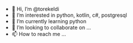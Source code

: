 - 👋 Hi, I’m @torekeldi
- 👀 I’m interested in python, kotlin, c#, postgresql
- 🌱 I’m currently learning python
- 💞️ I’m looking to collaborate on ...
- 📫 How to reach me ...

<!---
torekeldi/torekeldi is a ✨ special ✨ repository because its `README.md` (this file) appears on your GitHub profile.
You can click the Preview link to take a look at your changes.
--->
